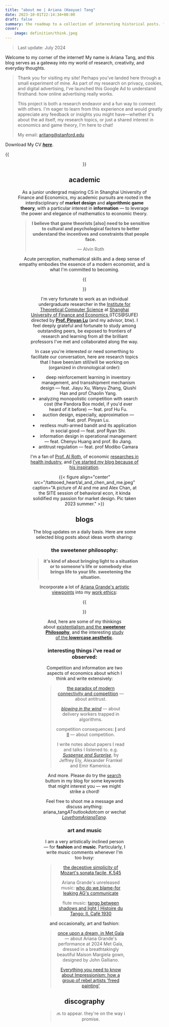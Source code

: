 ```yaml
---
title: "about me | Ariana (Haoyue) Tang"
date: 2023-10-01T22:14:34+08:00
draft: false
summary: the roadmap to a collection of interesting historical posts. freshly updated.
cover:
    image: definition/think.jpeg
---
```


> Last update: July 2024

Welcome to my corner of the internet! My name is Ariana Tang, and this blog serves as a gateway into my world of research, creativity, and everyday thoughts.

> Thank you for visiting my site! Perhaps you’ve landed here through a small experiment of mine.  As part of my research on privacy, cookies, and digital advertising, I’ve launched this Google Ad to understand firsthand: how online advertising really works.
>
> This project is both a research endeavor and a fun way to connect with others. I'm eager to learn from this experience and would greatly appreciate any feedback or insights you might have—whether it's about the ad itself, my research topics, or just a shared interest in economics and game theory, I'm here to chat!
>
> My email: aritang@stanford.edu

Download My CV [***here***](/files/ariana_tang_cv.pdf).


{{<figure align="center" src="/bio/profile_photo.jpeg" caption="August, 2023, Stanford. Canon EOS M50m2 EF-M15-45mm ƒ3.5-6.3 IS STM.">}}

## academic

As a junior undergrad majoring CS in Shanghai University of Finance and Economics, my academic pursuits are rooted in the interdisciplinary of **market design** and **algorithmic game theory**, with a particular interest in **information** –– to leverage the power and elegance of mathematics to economic theory.

> **I believe that game theorists [also] need to be sensitive to cultural and psychological factors to better understand the incentives and constraints that people face.**
>
> –– Alvin Roth

Acute perception, mathematical skills and a deep sense of empathy embodies the essence of a modern economist, and is what I'm committed to becoming.

{{<figure align="center" src="/auction_houses/jason.jpeg" caption="with my friends and professors at the WINE conference 2023">}}

I'm very fortunate to work as an individual undergraduate researcher in the [Institute for Theoretical Computer Science](https://itcs.sufe.edu.cn/LlChinese/main.psp) at [Shanghai University of Finance and Economics ](https://www.sufe.edu.cn/)(ITCS@SUFE) directed by [**Prof. Pinyan Lu**](http://pinyanlu.com/) (and my advisor, btw). I feel deeply grateful and fortunate to study among outstanding peers, be exposed to frontiers of research and learning from all the brilliant professors I've met and collaborated along the way.

In case you're interested or need somerthing to facilitate our conversation, here are research topics that I have been/am still/will be working on (organized in chronological order):

- deep reinforcement learning in inventory management, and transshipment mechanism design –– feat. Jiayu Xu, Wanyu Zhang, Qiushi Han and prof Chaolin Yang.
- analyzing monopolistic competition with search cost (the Pandora Box model, if you'd ever heard of it before) –– feat. prof Hu Fu.
- auction design, especially, approximation –– feat. prof. Pinyan Lu.
- restless multi-armed bandit and its application in social good –– feat. prof Ryan Shi.
- information design in operational management –– feat. Chenyu Huang and prof. Bo Jiang.
- antitrust regulation –– feat. prof Modibo Camara

I'm a fan of [Prof. Al Roth](https://web.stanford.edu/~alroth/), of economic [researches in health industry](/posts/kidney/), and [I've started my blog because of his inspiration](/posts/definition/).

{{< figure align="center" src="/tattooed_heart/al_and_chen_and_me.jpeg" caption="A picture of Al and me and Alex Chan, at the SITE session of behavioral econ, it kinda solidified my passion for market design. Pic taken 2023 summer." >}}

## blogs

The blog updates on a daily basis. Here are some selected blog posts about ideas worth sharing:

### the **sweetener philosophy**:

> **it's kind of about bringing light to a situation or to someone's life or somebody else brings life to your life. sweetening the situation.**

Incorporate a lot of [Ariana Grande's artistic viewpoints](/posts/b_graph/) into my [work ethics](/posts/just_like_magic/):

{{<figure align="center" src="/tattooed_heart/work_ethic.jpeg" caption="the post about [***my work ethics***](/posts/b_graph/): the more authentic and genuine it is, the better it will work for you">}}

And, here are some of my thinkings about [existentialism and the **sweetener Philosophy**](/posts/eternal_sunshine/), and the interesting [study of the **lowercase aesthetic**](/posts/lowercase_aesthetic/).

### interesting things i've read or observed:

Competition and information are two aspects of economics about which I think and write extensively:

> [the paradox of modern connectivity and competition](/posts/antitrust_mega_tech_companies/) –– about antitrust.
>
> [*blowing in the wind*](/posts/blowing_in_the_wind/) –– about delivery workers trapped in algorithms.
>
> competition consequences: [I](/posts/competitions_consequence/) and [II](/posts/competitions_consequence1/) –– about competition.
>
> I write notes about papers I read and talks I listened to. e.g. [*Suspense and Surprise*](/posts/suspense_n_surprise/), by Jeffrey Ely, Alexander Framkel and Emir Kamenica.

And more. Please do try the [search](/search/) buttom in my blog for some keywords that might interest you  –– we might strike a chord! 

Feel free to shoot me a message and discuss anything: ariana_tang*AT*outlook*dot*com or wechat <u>*LovefromArianaTang*</u>.

### art and music

I am a very artistically inclined person –– for **fashion** and **music**. Particularly, I write music comments whenever I'm too busy:

> [the deceptive simplicity of Mozart's sonata facile, K.545](/posts/grigory_sokolov/)
>
> Ariana Grande's unreleased music: [who do we blame-for leaking AG's communicate](/posts/communicate/)
>
> flute music: [tango between shadows and light | Histoire du Tango: II. Café 1930](/posts/history_du_tango_1930/)

and occasionally, art and fashion:

> [once upon a dream, in Met Gala](/posts/once_upon_a_dream/) –– about Ariana Grande's performance at 2024 Met Gala, dressed in a breathtakingly beautiful Maison Margiela gown, designed by John Galliano.
>
> [Everything you need to know about Impressionism: how a group of rebel artists 'freed painting'](/posts/monet_on_sale/)

## discography

> 🔜 to appear. they're on the way i promise.
